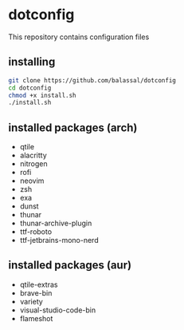 # dotconfig
This repository contains configuration files

## installing
```bash
git clone https://github.com/balassal/dotconfig
cd dotconfig
chmod +x install.sh
./install.sh
```

## installed packages (arch)

- qtile
- alacritty 
- nitrogen 
- rofi 
- neovim 
- zsh 
- exa 
- dunst 
- thunar 
- thunar-archive-plugin
- ttf-roboto 
- ttf-jetbrains-mono-nerd

## installed packages (aur)

- qtile-extras
- brave-bin
- variety 
- visual-studio-code-bin 
- flameshot